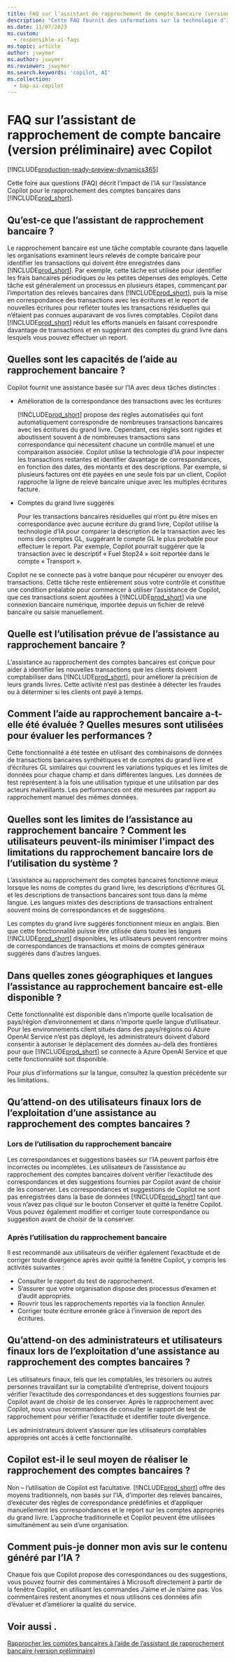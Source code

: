 ```yaml
---
title: FAQ sur l’assistant de rapprochement de compte bancaire (version préliminaire) avec Copilot
description: "Cette FAQ fournit des informations sur la technologie d’IA utilisée pour rapprocher les comptes bancaires et les relevés Business\_Central. Elle comprend également des éléments à prendre en compte et des détails clés sur la façon dont l’IA est utilisée, comment elle a été testée et évaluée, et toutes les limitations spécifiques."
ms.date: 11/07/2023
ms.custom:
  - responsible-ai-faqs
ms.topic: article
author: jswymer
ms.author: jswymer
ms.reviewer: jswymer
ms.search.keywords: 'copilot, AI'
ms.collection:
  - bap-ai-copilot
---
```


# FAQ sur l’assistant de rapprochement de compte bancaire (version préliminaire) avec Copilot

[!INCLUDE[production-ready-preview-dynamics365](includes/production-ready-preview-dynamics365.md)]

Cette foire aux questions (FAQ) décrit l’impact de l’IA sur l’assistance Copilot pour le rapprochement des comptes bancaires dans [!INCLUDE[prod_short](includes/prod_short.md)]. 

## Qu’est-ce que l’assistant de rapprochement bancaire ?

Le rapprochement bancaire est une tâche comptable courante dans laquelle les organisations examinent leurs relevés de compte bancaire pour identifier les transactions qui doivent être enregistrées dans [!INCLUDE[prod_short](includes/prod_short.md)]. Par exemple, cette tâche est utilisée pour identifier les frais bancaires périodiques ou les petites dépenses des employés. Cette tâche est généralement un processus en plusieurs étapes, commençant par l’importation des relevés bancaires dans [!INCLUDE[prod_short](includes/prod_short.md)], puis la mise en correspondance des transactions avec les écritures et le report de nouvelles écritures pour refléter toutes les transactions résiduelles qui n’étaient pas connues auparavant de vos livres comptables. Copilot dans [!INCLUDE[prod_short](includes/prod_short.md)] réduit les efforts manuels en faisant correspondre davantage de transactions et en suggérant des comptes du grand livre dans lesquels vous pouvez effectuer un report. 

## Quelles sont les capacités de l’aide au rapprochement bancaire ?

Copilot fournit une assistance basée sur l’IA avec deux tâches distinctes : 

- Amélioration de la correspondance des transactions avec les écritures 

   [!INCLUDE[prod_short](includes/prod_short.md)] propose des règles automatisées qui font automatiquement correspondre de nombreuses transactions bancaires avec les écritures du grand livre. Cependant, ces règles sont rigides et aboutissent souvent à de nombreuses transactions sans correspondance qui nécessitent chacune un contrôle manuel et une comparaison associée. Copilot utilise la technologie d’IA pour inspecter les transactions restantes et identifier davantage de correspondances, en fonction des dates, des montants et des descriptions. Par exemple, si plusieurs factures ont été payées en une seule fois par un client, Copilot rapproche la ligne de relevé bancaire unique avec les multiples écritures facture. 
 
- Comptes du grand livre suggérés 

   Pour les transactions bancaires résiduelles qui n’ont pu être mises en correspondance avec aucune écriture du grand livre, Copilot utilise la technologie d’IA pour comparer la description de la transaction avec les noms des comptes GL, suggérant le compte GL le plus probable pour effectuer le report. Par exemple, Copilot pourrait suggérer que la transaction avec le descriptif « Fuel Stop24 » soit reportée dans le compte « Transport ». 

Copilot ne se connecte pas à votre banque pour récupérer ou envoyer des transactions. Cette tâche reste entièrement sous votre contrôle et constitue une condition préalable pour commencer à utiliser l’assistance de Copilot, que ces transactions soient ajoutées à [!INCLUDE[prod_short](includes/prod_short.md)] via une connexion bancaire numérique, importée depuis un fichier de relevé bancaire ou saisie manuellement. 

## Quelle est l’utilisation prévue de l’assistance au rapprochement bancaire ?

L’assistance au rapprochement des comptes bancaires est conçue pour aider à identifier les nouvelles transactions que les clients doivent comptabiliser dans [!INCLUDE[prod_short](includes/prod_short.md)], pour améliorer la précision de leurs grands livres. Cette activité n’est pas destinée à détecter les fraudes ou à déterminer si les clients ont payé à temps.   

## Comment l’aide au rapprochement bancaire a-t-elle été évaluée ? Quelles mesures sont utilisées pour évaluer les performances ?

Cette fonctionnalité a été testée en utilisant des combinaisons de données de transactions bancaires synthétiques et de comptes du grand livre et d’écritures GL similaires qui couvrent les variations typiques et les limites de données pour chaque champ et dans différentes langues. Les données de test représentent à la fois une utilisation typique et une utilisation par des acteurs malveillants. Les performances ont été mesurées par rapport au rapprochement manuel des mêmes données. 

## Quelles sont les limites de l’assistance au rapprochement bancaire ? Comment les utilisateurs peuvent-ils minimiser l’impact des limitations du rapprochement bancaire lors de l’utilisation du système ?

L’assistance au rapprochement des comptes bancaires fonctionne mieux lorsque les noms de comptes du grand livre, les descriptions d’écritures GL et les descriptions de transactions bancaires sont tous dans la même langue. Les langues mixtes des descriptions de transactions entraînent souvent moins de correspondances et de suggestions. 

Les comptes du grand livre suggérés fonctionnent mieux en anglais. Bien que cette fonctionnalité puisse être utilisée dans toutes les langues [!INCLUDE[prod_short](includes/prod_short.md)] disponibles, les utilisateurs peuvent rencontrer moins de correspondances de transactions et moins de comptes généraux suggérés dans d’autres langues. 
<!--

## What operational factors and settings allow for effective and responsible use of the feature?


-->
## Dans quelles zones géographiques et langues l’assistance au rapprochement bancaire est-elle disponible ? 

Cette fonctionnalité est disponible dans n’importe quelle localisation de pays/région d’environnement et dans n’importe quelle langue d’utilisateur. Pour les environnements client situés dans des pays/régions où Azure OpenAI Service n’est pas déployé, les administrateurs doivent d’abord consentir à autoriser le déplacement des données au-delà des frontières pour que [!INCLUDE[prod_short](includes/prod_short.md)] se connecte à Azure OpenAI Service et que cette fonctionnalité soit disponible. 

Pour plus d’informations sur la langue, consultez la question précédente sur les limitations.  

## Qu’attend-on des utilisateurs finaux lors de l’exploitation d’une assistance au rapprochement des comptes bancaires ? 

### Lors de l’utilisation du rapprochement bancaire 

Les correspondances et suggestions basées sur l’IA peuvent parfois être incorrectes ou incomplètes. Les utilisateurs de l’assistance au rapprochement des comptes bancaires doivent vérifier l’exactitude des correspondances et des suggestions fournies par Copilot avant de choisir de les conserver. Les correspondances et suggestions de Copilot ne sont pas enregistrées dans la base de données [!INCLUDE[prod_short](includes/prod_short.md)] tant que vous n’avez pas cliqué sur le bouton Conserver et quitté la fenêtre Copilot. Vous pouvez également modifier et corriger toute correspondance ou suggestion avant de choisir de la conserver. 

### Après l’utilisation du rapprochement bancaire 

Il est recommandé aux utilisateurs de vérifier également l’exactitude et de corriger toute divergence après avoir quitté la fenêtre Copilot, y compris les activités suivantes : 

- Consulter le rapport du test de rapprochement. 
- S’assurer que votre organisation dispose des processus d’examen et d’audit appropriés. 
- Rouvrir tous les rapprochements reportés via la fonction Annuler. 
- Corriger toute écriture erronée grâce à l’inversion de report des écritures. 

## Qu’attend-on des administrateurs et utilisateurs finaux lors de l’exploitation d’une assistance au rapprochement des comptes bancaires ? 

Les utilisateurs finaux, tels que les comptables, les trésoriers ou autres personnes travaillant sur la comptabilité d’entreprise, doivent toujours vérifier l’exactitude des correspondances et des suggestions fournies par Copilot avant de choisir de les conserver. Après le rapprochement avec Copilot, nous vous recommandons de consulter le rapport de test de rapprochement pour vérifier l’exactitude et identifier toute divergence. 

Les administrateurs doivent s’assurer que les utilisateurs comptables appropriés ont accès à cette fonctionnalité. 

## Copilot est-il le seul moyen de réaliser le rapprochement des comptes bancaires ? 

Non – l’utilisation de Copilot est facultative. [!INCLUDE[prod_short](includes/prod_short.md)] offre des moyens traditionnels, non basés sur l’IA, d’importer des relevés bancaires, d’exécuter des règles de correspondance prédéfinies et d’appliquer manuellement les correspondances et le report sur les comptes appropriés du grand livre. L’approche traditionnelle et Copilot peuvent être utilisées simultanément au sein d’une organisation. 

## Comment puis-je donner mon avis sur le contenu généré par l’IA ?

Chaque fois que Copilot propose des correspondances ou des suggestions, vous pouvez fournir des commentaires à Microsoft directement à partir de la fenêtre Copilot, en utilisant les commandes J’aime et Je n’aime pas. Vos commentaires restent anonymes et nous utilisons ces données afin d’évaluer et d’améliorer la qualité du service.


## Voir aussi .

[Rapprocher les comptes bancaires à l’aide de l’assistant de rapprochement bancaire (version préliminaire)](bank-reconciliation-with-copilot.md)
